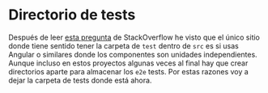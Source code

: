 # Directorio de tests

Después de leer [esta pregunta](https://stackoverflow.com/questions/42385701/pros-and-cons-of-placing-test-files-in-the-same-folder-as-source-files-or-separ) de StackOverflow he visto que el único sitio donde tiene sentido tener la carpeta de `test` dentro de `src` es si usas Angular o similares donde los componentes son unidades independientes. Aunque incluso en estos proyectos algunas veces al final hay que crear directorios aparte para almacenar los `e2e` tests. Por estas razones voy a dejar la carpeta de tests donde está ahora.